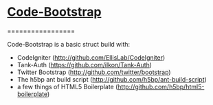 # [Code-Bootstrap](http://github.com/ederFortunato/codeBootstrap)
=================

Code-Bootstrap is a basic struct build with:

+ CodeIgniter (http://github.com/EllisLab/CodeIgniter)
+ Tank-Auth (https://github.com/ilkon/Tank-Auth)
+ Twitter Bootstrap (http://github.com/twitter/bootstrap)
+ The h5bp ant build script (http://github.com/h5bp/ant-build-script)
+ a few things of HTML5 Boilerplate (http://github.com/h5bp/html5-boilerplate)